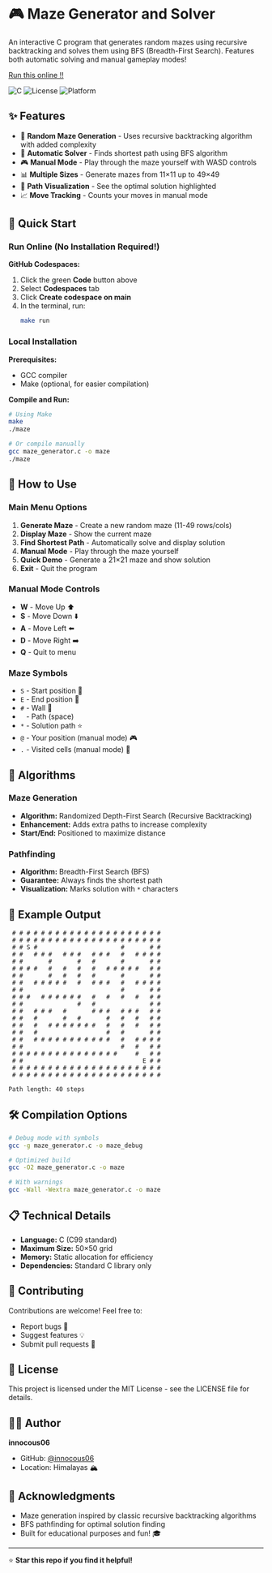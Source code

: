 # 🎮 Maze Generator and Solver

An interactive C program that generates random mazes using recursive backtracking and solves them using BFS (Breadth-First Search). Features both automatic solving and manual gameplay modes!

 [Run this online !!](https://dc236c57-a67c-467e-a3c5-4f21480af434-00-3kyafmd10iuvb.riker.replit.dev/)

![C](https://img.shields.io/badge/language-C-blue.svg)
![License](https://img.shields.io/badge/license-MIT-green.svg)
![Platform](https://img.shields.io/badge/platform-Linux%20%7C%20macOS%20%7C%20Windows-lightgrey.svg)

## ✨ Features

- 🎲 **Random Maze Generation** - Uses recursive backtracking algorithm with added complexity
- 🧭 **Automatic Solver** - Finds shortest path using BFS algorithm
- 🎮 **Manual Mode** - Play through the maze yourself with WASD controls
- 📊 **Multiple Sizes** - Generate mazes from 11×11 up to 49×49
- 🎯 **Path Visualization** - See the optimal solution highlighted
- 📈 **Move Tracking** - Counts your moves in manual mode

## 🚀 Quick Start

### Run Online (No Installation Required!)

**GitHub Codespaces:**
1. Click the green **Code** button above
2. Select **Codespaces** tab
3. Click **Create codespace on main**
4. In the terminal, run:
   ```bash
   make run
   ```

### Local Installation

**Prerequisites:**
- GCC compiler
- Make (optional, for easier compilation)

**Compile and Run:**
```bash
# Using Make
make
./maze

# Or compile manually
gcc maze_generator.c -o maze
./maze
```

## 🎯 How to Use

### Main Menu Options

1. **Generate Maze** - Create a new random maze (11-49 rows/cols)
2. **Display Maze** - Show the current maze
3. **Find Shortest Path** - Automatically solve and display solution
4. **Manual Mode** - Play through the maze yourself
5. **Quick Demo** - Generate a 21×21 maze and show solution
6. **Exit** - Quit the program

### Manual Mode Controls

- **W** - Move Up ⬆️
- **S** - Move Down ⬇️
- **A** - Move Left ⬅️
- **D** - Move Right ➡️
- **Q** - Quit to menu

### Maze Symbols

- `S` - Start position 🏁
- `E` - End position 🎯
- `#` - Wall 🧱
- ` ` - Path (space)
- `*` - Solution path ⭐
- `@` - Your position (manual mode) 🎮
- `.` - Visited cells (manual mode) 👣

## 🧮 Algorithms

### Maze Generation
- **Algorithm:** Randomized Depth-First Search (Recursive Backtracking)
- **Enhancement:** Adds extra paths to increase complexity
- **Start/End:** Positioned to maximize distance

### Pathfinding
- **Algorithm:** Breadth-First Search (BFS)
- **Guarantee:** Always finds the shortest path
- **Visualization:** Marks solution with `*` characters

## 📸 Example Output

```
 # # # # # # # # # # # # # # # # # # # # # 
 # # # # # # # # # # # # # # # # # # # # # 
 # # S #                       #       # # 
 # #   # # #   # # #   # # #   #   # # # # 
 # #       #       #   #       #       # # 
 # # # #   #   #   #   #   # # # # #   # # 
 # #       #   #   #   #       #       # # 
 # #   # # # # #   #   # # #   #   # # # # 
 # #                           #       # # 
 # # #   # # # # # #   #   #   #   #   # # 
 # #               #   #               # # 
 # #   # # #   #       # # #   # # #   # # 
 # #   #       #   #       #   #   #   # # 
 # #   #   # # # # # # #   #   #   #   # # 
 # #   #                   #   #       # # 
 # #   # # # # # # # # # # #   #   # # # # 
 # #                           #   #   # # 
 # # # # # # # # # # # # # # #     #   # # 
 # #                                 E # # 
 # # # # # # # # # # # # # # # # # # # # # 
 # # # # # # # # # # # # # # # # # # # # # 

Path length: 40 steps
```

## 🛠️ Compilation Options

```bash
# Debug mode with symbols
gcc -g maze_generator.c -o maze_debug

# Optimized build
gcc -O2 maze_generator.c -o maze

# With warnings
gcc -Wall -Wextra maze_generator.c -o maze
```

## 📋 Technical Details

- **Language:** C (C99 standard)
- **Maximum Size:** 50×50 grid
- **Memory:** Static allocation for efficiency
- **Dependencies:** Standard C library only

## 🤝 Contributing

Contributions are welcome! Feel free to:
- Report bugs 🐛
- Suggest features 💡
- Submit pull requests 🔧

## 📄 License

This project is licensed under the MIT License - see the LICENSE file for details.

## 👨‍💻 Author

**innocous06**
- GitHub: [@innocous06](https://github.com/innocous06)
- Location: Himalayas 🏔️

## 🌟 Acknowledgments

- Maze generation inspired by classic recursive backtracking algorithms
- BFS pathfinding for optimal solution finding
- Built for educational purposes and fun! 🎓

---

⭐ **Star this repo if you find it helpful!**
